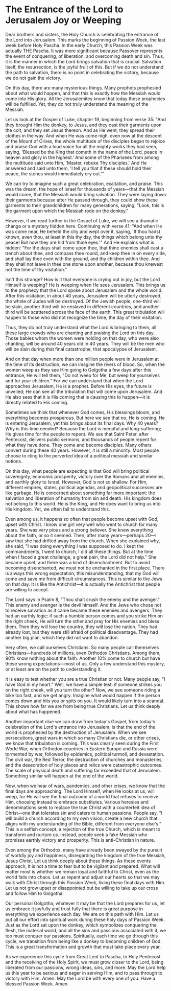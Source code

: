 # The Entrance of the Lord to Jerusalem Joy or Weeping

Dear brothers and sisters, the Holy Church is celebrating the entrance of the Lord into Jerusalem. This marks the beginning of Passion Week, the last week before Holy Pascha. In the early Church, this Passion Week was actually THE Pascha. It was more significant because Passover represents the event of conquering, of liberation, and overcoming death and sin. Thus, it is the manner in which the Lord brings salvation that is crucial. Salvation itself, the resurrection, is the joyful fruit of this. But if we do not understand the path to salvation, there is no point in celebrating the victory, because we do not gain the victory.

On this day, there are many mysterious things. Many prophets prophesied about what would happen, and that this is exactly how the Messiah would come into His glory. All the Jerusalemites know that today these prophecies will be fulfilled. Yet, they do not truly understand the meaning of the Messiah.

Let us look at the Gospel of Luke, chapter 19, beginning from verse 35: "And they brought Him the donkey, to Jesus, and they cast their garments upon the colt, and they set Jesus thereon. And as He went, they spread their clothes in the way. And when He was come nigh, even now at the descent of the Mount of Olives, the whole multitude of the disciples began to rejoice and praise God with a loud voice for all the mighty works they had seen, saying, 'Blessed be the King that cometh in the name of the Lord, peace in heaven and glory in the highest.' And some of the Pharisees from among the multitude said unto Him, 'Master, rebuke Thy disciples.' And He answered and said unto them, 'I tell you that if these should hold their peace, the stones would immediately cry out.'"

We can try to imagine such a great celebration, exaltation, and praise. This was the dream, the hope of Israel for thousands of years—that the Messiah would come, that the Messiah would bring salvation. They were laying down their garments because after He passed through, they could show these garments to their grandchildren for many generations, saying, "Look, this is the garment upon which the Messiah rode on the donkey."

However, if we read further in the Gospel of Luke, we will see a dramatic change or a mystery hidden here. Continuing with verse 41: "And when He was come near, He beheld the city and wept over it, saying, 'If thou hadst known, even thou, at least in this thy day, the things which belong unto thy peace! But now they are hid from thine eyes.'" And He explains what is hidden: "For the days shall come upon thee, that thine enemies shall cast a trench about thee, and compass thee round, and keep thee in on every side, and shall lay thee even with the ground, and thy children within thee. And they shall not leave in thee one stone upon another, because thou knewest not the time of thy visitation."

Isn't this strange? How is it that everyone is crying out in joy, but the Lord Himself is weeping? He is weeping when He sees Jerusalem. This brings us to the prophecy that the Lord spoke about Jerusalem and the whole world. After this visitation, in about 40 years, Jerusalem will be utterly destroyed, the whole of Judea will be destroyed. Of the Jewish people, one-third will be slain, another third will be enslaved in different countries, and another third will be scattered across the face of the earth. This great tribulation will happen to those who did not recognize the time, the day of their visitation.

Thus, they do not truly understand what the Lord is bringing to them, all these large crowds who are chanting and praising the Lord on this day. Those babies whom the women were holding on that day, who were also chanting, will be around 40 years old in 40 years. They will be the men who will be slain during that final catastrophe, that apocalypse of Jerusalem.

And on that day when more than one million people were in Jerusalem at the time of its destruction, we can imagine the rivers of blood. So, when the women weep as they see Him going to Golgotha a few days after this entrance, He will tell them, "Do not weep for Me, but weep for yourselves and for your children." For we can understand that when the Lord approaches Jerusalem, He is a prophet. Before His eyes, the future is unveiled; He can see all the tribulation that will come upon Jerusalem. And He also sees that it is His coming that is causing this to happen—it is directly related to His coming.

Sometimes we think that whenever God comes, His blessings bloom, and everything becomes prosperous. But here we see that no, He is coming, He is entering Jerusalem, yet this brings about its final days. Why 40 years? Why is this time needed? Because the Lord is merciful and long-suffering; He gives time for the people to repent. We see that Saint Peter, after Pentecost, delivers public sermons, and thousands of people repent for what they have done. They come and become disciples. Many others convert during these 40 years. However, it is still a minority. Most people choose to cling to the perverted idea of a political messiah and similar notions.

On this day, what people are expecting is that God will bring political sovereignty, economic prosperity, victory over the Romans and all enemies, and earthly glory to Israel. However, God is not so shallow. For Him, different empires, states, political agendas, and geopolitical successes are like garbage. He is concerned about something far more important: the salvation and liberation of humanity from sin and death. His kingdom does not belong to this world. He is the King, and He does want to bring us into His kingdom. Yet, we often fail to understand this.

Even among us, it happens so often that people become upset with God, upset with Christ. I know one girl very well who went to church for many years. She was very pious and a strong believer. She knew everything about the faith, or so it seemed. Then, after many years—perhaps 20—I saw that she had drifted away from the church. When she explained why, she said, "I was doing everything I was supposed to do. I kept the commandments, I went to church, I did all these things. But at the time when I faced a great challenge, a great pain, the Lord did not help." She became upset, and there was a kind of disenchantment. But to avoid becoming disenchanted, we must not be enchanted in the first place. There is always this wrong expectation, this misunderstanding, that my God will come and save me from difficult circumstances. This is similar to the Jews on that day. It is like the Antichrist—it is actually the Antichrist that people are willing to accept.

The Lord says in Psalm 8, "Thou shalt crush the enemy and the avenger." This enemy and avenger is the devil himself. And the Jews who chose not to receive salvation as it came became these enemies and avengers. They had an earthly logic: if such a humble person comes and you strike Him on the right cheek, He will turn the other and pray for His enemies and bless them. Then they will lose the country, they will lose the nation. They had already lost, but they were still afraid of political disadvantage. They had another big plan, which they did not want to abandon.

Very often, we call ourselves Christians. So many people call themselves Christians—hundreds of millions, even Orthodox Christians. Among them, 90% know nothing about the faith. Another 10% come to church but have these wrong expectations—most of us. Only a few understand this mystery, or at least are on the path to understanding it.

It is easy to test whether you are a true Christian or not. Many people say, "I have God in my heart." Well, we have a simple test: if someone strikes you on the right cheek, will you turn the other? Now, we see someone riding a bike too fast, and we get angry. Imagine what would happen if the person comes down and hits you or spits on you. It would likely turn into a scandal. This shows how far we are from being true Christians. Let us think deeply about what has happened.

Another important clue we can draw from today's Gospel, from today's celebration of the Lord's entrance into Jerusalem, is that the end of the world is prophesied by the destruction of Jerusalem. When we see persecutions, great wars in which so many Christians die, or other crises, we know that tribulation is coming. This was clearly seen during the First World War, when Orthodox countries in Eastern Europe and Russia were tormented by war, followed by epidemics, political turmoil, and devastation. The civil war, the Red Terror, the destruction of churches and monasteries, and the desecration of holy places and relics were catastrophic outcomes. The scale of physical death and suffering far exceeded that of Jerusalem. Something similar will happen at the end of the world.

Now, when we hear of wars, pandemics, and other crises, we know that the final days are approaching. The Lord Himself, when He looks at us, will weep, for He will see the final outcome of a world that refuses to receive Him, choosing instead to embrace substitutes. Various heresies and denominations seek to replace the true Christ with a counterfeit idea of Christ—one that tolerates sin and caters to human passions. People say, "I will build a church according to my own vision, create a new church that aligns with my understanding of the Bible, different from everyone else's." This is a selfish concept, a rejection of the true Church, which is meant to transform and nurture us. Instead, people seek a fake Messiah who promises earthly victory and prosperity. This is anti-Christian in nature.

Even among the Orthodox, many have already been swayed by the pursuit of worldly joy and happiness, disregarding the kingdom of the true Messiah, Jesus Christ. Let us think deeply about these things. As these events approach, it is not a time to fear but to be vigilant and prepared. What will matter most is whether we remain loyal and faithful to Christ, even as the world falls into chaos. Let us repent and adjust our hearts so that we may walk with Christ through this Passion Week, living these final days with Him. Let us not grow upset or disappointed but be willing to take up our cross and follow Him to Golgotha.

Our personal Golgotha, whatever it may be that the Lord prepares for us, let us embrace it joyfully and trust fully that there is great purpose in everything we experience each day. We are on this path with Him. Let us put all our effort into spiritual work during these holy days of Passion Week. Just as the Lord sat upon the donkey, which symbolizes conquering the flesh, the material world, and all the sins and passions associated with it, we too must conquer our passions. Spiritually, each time we go through this cycle, we transition from being like a donkey to becoming children of God. This is a great transformation and growth that must take place every year.

As we experience this cycle from Great Lent to Pascha, to Holy Pentecost and the receiving of the Holy Spirit, we must grow closer to the Lord, being liberated from our passions, wrong ideas, sins, and more. May the Lord help us this year to be serious and eager in serving Him, and to pass through to victory with Him. Amen. May the Lord be with every one of you. Have a blessed Passion Week. Amen.

